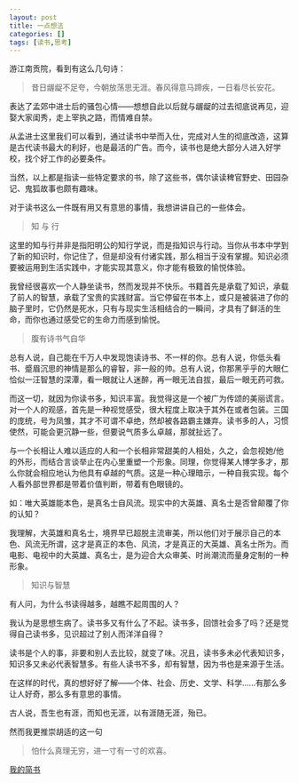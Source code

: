 ```yaml
---
layout: post
title: 一点想法
categories: []
tags: [读书,思考]
---
```


游江南贡院，看到有这么几句诗：

> 昔日龌龊不足夸，今朝放荡思无涯。春风得意马蹄疾，一日看尽长安花。

表达了孟郊中进士后的骚包心情——想想自此以后就与龌龊的过去彻底说再见，迎娶大家闺秀，走上宰执之路，而情难自禁。

从孟进士这里我们可以看到，通过读书中举而入仕，完成对人生的彻底改造，这算是古代读书最大的利好，也是最活的广告。而今，读书也是绝大部分人进入好学校，找个好工作的必要条件。

当然，以上都是指读一些特定要求的书，除了这些书，偶尔读读稗官野史、田园杂记、鬼狐故事也颇有趣味。

对于读书这么一件既有用又有意思的事情，我想讲讲自己的一些体会。

> 知 与 行

这里的知与行并非是指阳明公的知行学说，而是指知识与行动。当你从书本中学到了新的知识时，你记住了，但是却没有付诸实践，那么相当于没有掌握。知识必须要被运用到生活实践中，才能实现其意义，你才能有极致的愉悦体验。

我曾经很喜欢一个人静坐读书，然而发现并不快乐。书籍首先是承载了知识，承载了前人的智慧，承载了宝贵的实践财富。当它停留在书本上，或只是被装进了你的脑子里时，它仍然是死水，只有与现实生活相结合的一瞬间，才具有了鲜活的生命，而你也通过感受它的生命力而感到愉悦。


> 腹有诗书气自华

总有人说，自己能在千万人中发现饱读诗书、不一样的你。总有人说，你低头看书、蹙眉沉思的神情是那么的睿智，非一般的帅。总有人说，你那黑乎乎的大眼仁恰似一汪智慧的深潭，看一眼就让人迷醉，再一眼无法自拔，最后一眼无药可救。

而这一切，就因为你读书多，知识丰富。我觉得这是一个被广为传颂的美丽谎言。对一个人的观感，首先是一种视觉感受，很大程度上取决于其外在或者包装。三国的庞统，号为凤雏，其才不可谓不卓绝，然却被各路霸主嫌弃。读书多的人，习惯使然，可能会更沉静一些，但要说气质多么卓越，那就扯远了。

与一个长相让人难以适应的人和一个长相非常甜美的人相处，久之，会忽视她/他的外形，而结合言谈举止在内心里重塑一个形象。同理，你觉得某人博学多才，那么你就会相应地认为他具有卓越的气质。这是一种心理暗示，一种自我实现。每个人看外部世界都是带着价值判断，带着有色眼镜的。



如：唯大英雄能本色，是真名士自风流。现实中的大英雄、真名士是否曾颠覆了你的认知？

我理解，大英雄和真名士，境界早已超脱主流审美，所以他们对于展示自己的本色、风流无所谓，这才是真正的本色、风流，才是真正的大英雄、真名士所为。而电影、电视中的大英雄、真名士，是为迎合大众审美、时尚潮流而量身定制的一种形象。


> 知识与智慧

有人问，为什么书读得越多，越瞧不起周围的人？

我认为是思想生病了。读书多又有什么了不起。读书多，回馈社会多了吗？还是觉得自己读书多，见识超过了别人而洋洋自得？

读书是个人的事，非要和别人去比较，就变了味。况且，读书多未必代表知识多，知识多又未必代表智慧多。有些人读书不多，却有智慧，因为书也是来源于生活。

在这样的时代，真的想好好了解——个体、社会、历史、文学、科学......有那么多让人好奇，那么多有意思的事情。

古人说，吾生也有涯，而知也无涯，以有涯随无涯，殆已。

然而我更推崇胡适的这一句
>怕什么真理无穷，进一寸有一寸的欢喜。


[我的简书](http://www.jianshu.com/p/dfeda1ab545e)